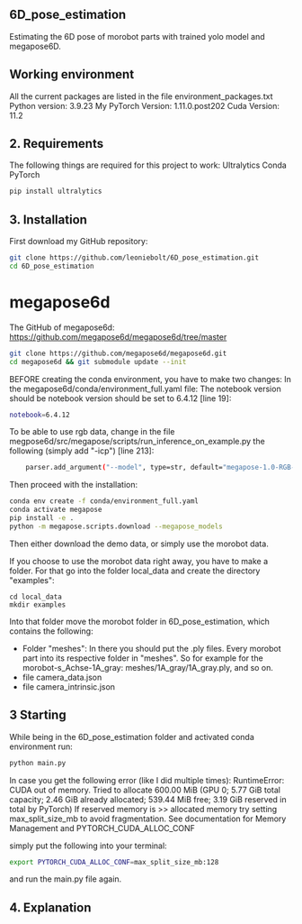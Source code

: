 ## 6D_pose_estimation
Estimating the 6D pose of morobot parts with trained yolo model and megapose6D.

## Working environment
All the current packages are listed in the file environment_packages.txt
Python version: 3.9.23
My PyTorch Version: 1.11.0.post202
Cuda Version: 11.2


## 2. Requirements
The following things are required for this project to work:
Ultralytics
Conda
PyTorch

```bash
pip install ultralytics
```

## 3. Installation
First download my GitHub repository:
```bash
git clone https://github.com/leoniebolt/6D_pose_estimation.git
cd 6D_pose_estimation
```

# megapose6d
The GitHub of megapose6d: https://github.com/megapose6d/megapose6d/tree/master

```bash
git clone https://github.com/megapose6d/megapose6d.git
cd megapose6d && git submodule update --init
```

BEFORE creating the conda environment, you have to make two changes:
In the megapose6d/conda/environment_full.yaml file:
The notebook version should be notebook version should be set to 6.4.12 [line 19]:
```bash
notebook=6.4.12
```
To be able to use rgb data, change in the file megpose6d/src/megapose/scripts/run_inference_on_example.py the following (simply add "-icp") [line 213]:
```bash
    parser.add_argument("--model", type=str, default="megapose-1.0-RGB-multi-hypothesis-icp")
```

Then proceed with the installation:
```bash
conda env create -f conda/environment_full.yaml
conda activate megapose
pip install -e .
python -m megapose.scripts.download --megapose_models
```

Then either download the demo data, or simply use the morobot data.

If you choose to use the morobot data right away, you have to make a folder.
For that go into the folder local_data and create the directory "examples":

```
cd local_data
mkdir examples
```

Into that folder move the morobot folder in 6D_pose_estimation, which contains the following:
- Folder "meshes":
  In there you should put the .ply files. Every morobot part into its respective folder in "meshes".
  So for example for the morobot-s_Achse-1A_gray: meshes/1A_gray/1A_gray.ply, and so on.
- file camera_data.json
- file camera_intrinsic.json


## 3 Starting
While being in the 6D_pose_estimation folder and activated conda environment run:
```bash
python main.py
```

In case you get the following error (like I did multiple times):
RuntimeError: CUDA out of memory. Tried to allocate 600.00 MiB (GPU 0; 5.77 GiB total capacity; 2.46 GiB already allocated; 539.44 MiB free; 3.19 GiB reserved in total by PyTorch) If reserved memory is >> allocated memory try setting max_split_size_mb to avoid fragmentation.  See documentation for Memory Management and PYTORCH_CUDA_ALLOC_CONF

simply put the following into your terminal:
```bash
export PYTORCH_CUDA_ALLOC_CONF=max_split_size_mb:128
```

and run the main.py file again.

## 4. Explanation
